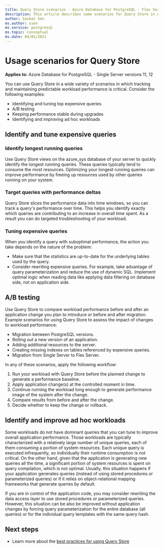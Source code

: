 ```yaml
---
title: Query Store scenarios - Azure Database for PostgreSQL - Flex Server
description: This article describes some scenarios for Query Store in Azure Database for PostgreSQL - Flex Server.
author: Saikat Sen
ms.author: ssen
ms.service: postgresql
ms.topic: conceptual
ms.date: 04/01/2021
---
```

# Usage scenarios for Query Store

**Applies to:** Azure Database for PostgreSQL - Single Server versions 11, 12

You can use Query Store in a wide variety of scenarios in which tracking and maintaining predictable workload performance is critical. Consider the following examples: 
- Identifying and tuning top expensive queries 
- A/B testing 
- Keeping performance stable during upgrades 
- Identifying and improving ad hoc workloads 

## Identify and tune expensive queries 

### Identify longest running queries 
Use Query Store views on the azure_sys database of your server to quickly identify the longest running queries. These queries typically tend to consume the most resources. Optimizing your longest running queries can improve performance by freeing up resources used by other queries running on your system. 

### Target queries with performance deltas 
Query Store slices the performance data into time windows, so you can track a query's performance over time. This helps you identify exactly which queries are contributing to an increase in overall time spent. As a result you can do targeted troubleshooting of your workload.

### Tuning expensive queries 
When you identify a query with suboptimal performance, the action you take depends on the nature of the problem: 
- Make sure that the statistics are up-to-date for the underlying tables used by the query.
- Consider rewriting expensive queries. For example, take advantage of query parameterization and reduce the use of dynamic SQL. Implement optimal logic when reading data like applying data filtering on database side, not on application side. 


## A/B testing 
Use Query Store to compare workload performance before and after an application change you plan to introduce or before and after migration. Example scenarios for using Query Store to assess the impact of changes to workload performance: 
- Migration between PostgreSQL versions. 
- Rolling out a new version of an application. 
- Adding additional resources to the server. 
- Creating missing indexes on tables referenced by expensive queries. 
- Migration from Single Server to Flex Server. 
 
In any of these scenarios, apply the following workflow: 
1. Run your workload with Query Store before the planned change to generate a performance baseline. 
2. Apply application change(s) at the controlled moment in time. 
3. Continue running the workload long enough to generate performance image of the system after the change. 
4. Compare results from before and after the change. 
5. Decide whether to keep the change or rollback. 


## Identify and improve ad hoc workloads 
Some workloads do not have dominant queries that you can tune to improve overall application performance. Those workloads are typically characterized with a relatively large number of unique queries, each of them consuming a portion of system resources. Each unique query is executed infrequently, so individually their runtime consumption is not critical. On the other hand, given that the application is generating new queries all the time, a significant portion of system resources is spent on query compilation, which is not optimal. Usually, this situation happens if your application generates queries (instead of using stored procedures or parameterized queries) or if it relies on object-relational mapping frameworks that generate queries by default. 
 
If you are in control of the application code, you may consider rewriting the data access layer to use stored procedures or parameterized queries. However, this situation can be also be improved without application changes by forcing query parameterization for the entire database (all queries) or for the individual query templates with the same query hash. 

## Next steps
- Learn more about the [best practices for using Query Store](concepts-query-store-best-practices.md)
